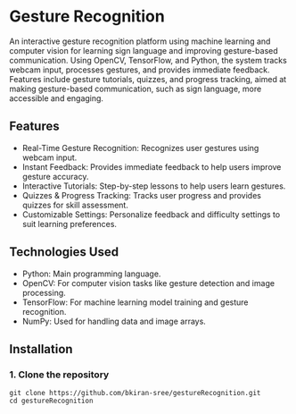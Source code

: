 # Gesture Recognition
An interactive gesture recognition platform using machine learning and computer vision for learning sign language and improving gesture-based communication.
Using OpenCV, TensorFlow, and Python, the system tracks webcam input, processes gestures, and provides immediate feedback. Features include gesture tutorials, quizzes, and progress tracking, aimed at making gesture-based communication, such as sign language, more accessible and engaging.

## Features
* Real-Time Gesture Recognition: Recognizes user gestures using webcam input.
* Instant Feedback: Provides immediate feedback to help users improve gesture accuracy.
* Interactive Tutorials: Step-by-step lessons to help users learn gestures.
* Quizzes & Progress Tracking: Tracks user progress and provides quizzes for skill assessment.
* Customizable Settings: Personalize feedback and difficulty settings to suit learning preferences.

## Technologies Used
* Python: Main programming language.
* OpenCV: For computer vision tasks like gesture detection and image processing.
* TensorFlow: For machine learning model training and gesture recognition.
* NumPy: Used for handling data and image arrays.

## Installation
### 1. Clone the repository
```
git clone https://github.com/bkiran-sree/gestureRecognition.git
cd gestureRecognition
```






